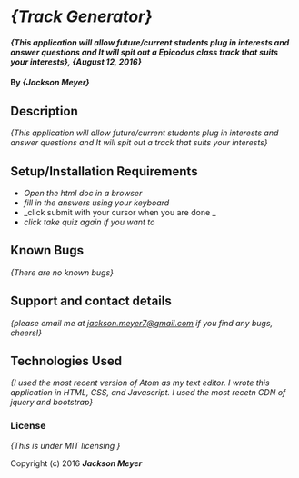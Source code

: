 # _{Track Generator}_

#### _{This application will allow future/current students plug in interests and answer questions and It will spit out a Epicodus class track that suits your interests}, {August 12, 2016}_

#### By _**{Jackson Meyer}**_

## Description

_{This application will allow future/current students plug in interests and answer questions and It will spit out a track that suits your interests}_

## Setup/Installation Requirements

* _Open the html doc in a browser_
* _fill in the answers using your keyboard_
* _click submit with your cursor when you are done _
* _click take quiz again if you want to_


## Known Bugs

_{There are no known bugs}_

## Support and contact details

_{please email me at jackson.meyer7@gmail.com if you find any bugs, cheers!}_

## Technologies Used

_{I used the most recent version of Atom as my text editor. I wrote this application in HTML, CSS, and Javascript. I used the most recetn CDN of jquery and bootstrap}_

### License

*{This is under MIT licensing }*

Copyright (c) 2016 **_Jackson Meyer_**
